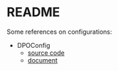# README

Some references on configurations:
- DPOConfig
    - [source code](https://github.com/huggingface/trl/blob/9e9dc96e676a3601882b5cf11842bd22267fd2c5/trl/trainer/dpo_config.py#L32)
    - [document](https://huggingface.co/docs/trl/main/en/dpo_trainer)
